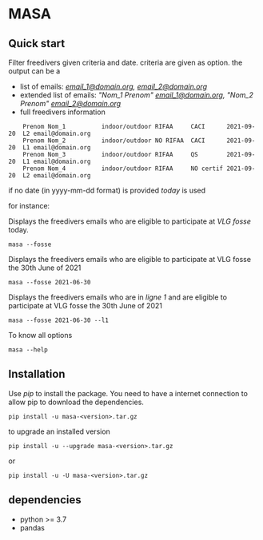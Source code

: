 # MASA

## Quick start

Filter freedivers given criteria and date. criteria are given as option.
the output can be a

* list of emails: *email_1@domain.org, email_2@domain.org*
* extended list of emails: *"Nom_1 Prenom" <email_1@domain.org>, "Nom_2 Prenom" <email_2@domain.org>*
* full freedivers information
```
    Prenom Nom_1          indoor/outdoor RIFAA     CACI      2021-09-20  L2 email@domain.org
    Prenom Nom_2          indoor/outdoor NO RIFAA  CACI      2021-09-20  L1 email@domain.org
    Prenom Nom_3          indoor/outdoor RIFAA     QS        2021-09-20  L1 email@domain.org
    Prenom Nom_4          indoor/outdoor RIFAA     NO certif 2021-09-20  L2 email@domain.org
```

if no date (in yyyy-mm-dd format) is provided *today* is used

for instance:

Displays the freedivers emails who are eligible to participate at *VLG fosse* today.

    masa --fosse

Displays the freedivers emails who are eligible to participate at VLG fosse the 30th June of 2021

    masa --fosse 2021-06-30

Displays the freedivers emails who are in *ligne 1* and are eligible to participate at VLG fosse the 30th June of 2021

    masa --fosse 2021-06-30 --l1

To know all options

    masa --help

## Installation

Use *pip* to install the package.
You need to have a internet connection to allow pip to download the dependencies.

    pip install -u masa-<version>.tar.gz

to upgrade an installed version

    pip install -u --upgrade masa-<version>.tar.gz

or

    pip install -u -U masa-<version>.tar.gz

dependencies
------------

* python >= 3.7
* pandas